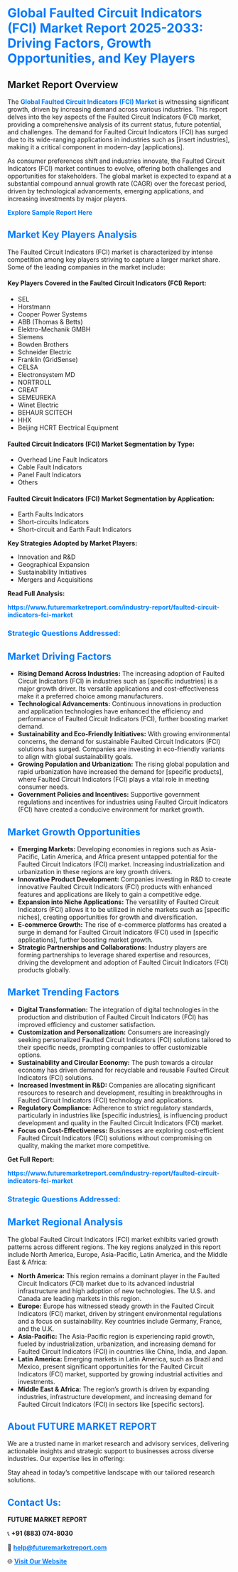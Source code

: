 <h1 style="color: #007BFF;">Global Faulted Circuit Indicators (FCI) Market Report 2025-2033: Driving Factors, Growth Opportunities, and Key Players</h1>

<section id="overview">
<h2>Market Report Overview</h2>
<p>The <a href="https://www.futuremarketreport.com/industry-report/faulted-circuit-indicators-fci-market" style="color: #007BFF; text-decoration: none;"><strong>Global Faulted Circuit Indicators (FCI) Market</strong></a> is witnessing significant growth, driven by increasing demand across various industries. This report delves into the key aspects of the Faulted Circuit Indicators (FCI) market, providing a comprehensive analysis of its current status, future potential, and challenges. The demand for Faulted Circuit Indicators (FCI) has surged due to its wide-ranging applications in industries such as [insert industries], making it a critical component in modern-day [applications].</p>
<p>As consumer preferences shift and industries innovate, the Faulted Circuit Indicators (FCI) market continues to evolve, offering both challenges and opportunities for stakeholders. The global market is expected to expand at a substantial compound annual growth rate (CAGR) over the forecast period, driven by technological advancements, emerging applications, and increasing investments by major players.</p>
</section>

<section id="overview">
<p><a href="https://www.futuremarketreport.com/request-sample/reportId=46518" style="color: #007BFF; text-decoration: none;"><strong>Explore Sample Report Here</strong></a></p>
</section>

<section id="key-players">
<h2 style="color: #007BFF;">Market Key Players Analysis</h2>
<p>The Faulted Circuit Indicators (FCI) market is characterized by intense competition among key players striving to capture a larger market share. Some of the leading companies in the market include:</p>
<h4>Key Players Covered in the Faulted Circuit Indicators (FCI) Report:</h4>
<ul><li>SEL</li><li>Horstmann</li><li>Cooper Power Systems</li><li>ABB (Thomas &amp; Betts)</li><li>Elektro-Mechanik GMBH</li><li>Siemens</li><li>Bowden Brothers</li><li>Schneider Electric</li><li>Franklin (GridSense)</li><li>CELSA</li><li>Electronsystem MD</li><li>NORTROLL</li><li>CREAT</li><li>SEMEUREKA</li><li>Winet Electric</li><li>BEHAUR SCITECH</li><li>HHX</li><li>Beijing HCRT Electrical Equipment</li></ul>
<h4>Faulted Circuit Indicators (FCI) Market Segmentation by Type:</h4>
<ul><li>Overhead Line Fault Indicators</li><li>Cable Fault Indicators</li><li>Panel Fault Indicators</li><li>Others</li></ul>

<h4>Faulted Circuit Indicators (FCI) Market Segmentation by Application:</h4>
<ul><li>Earth Faults Indicators</li><li>Short-circuits Indicators</li><li>Short-circuit and Earth Fault Indicators</li></ul>
<p><strong>Key Strategies Adopted by Market Players:</strong></p>
<ul>
<li>Innovation and R&D</li>
<li>Geographical Expansion</li>
<li>Sustainability Initiatives</li>
<li>Mergers and Acquisitions</li>
</ul>
</section>

<section>
<p><strong>Read Full Analysis: </strong></p><a href="https://www.futuremarketreport.com/industry-report/faulted-circuit-indicators-fci-market" style="color: #007BFF; text-decoration: none;"><strong>https://www.futuremarketreport.com/industry-report/faulted-circuit-indicators-fci-market</strong></a>
<h3 style="color: #007BFF;">Strategic Questions Addressed:</h3>
</section>

<section id="driving-factors">
<h2 style="color: #007BFF;">Market Driving Factors</h2>
<ul>
<li><strong>Rising Demand Across Industries:</strong> The increasing adoption of Faulted Circuit Indicators (FCI) in industries such as [specific industries] is a major growth driver. Its versatile applications and cost-effectiveness make it a preferred choice among manufacturers.</li>
<li><strong>Technological Advancements:</strong> Continuous innovations in production and application technologies have enhanced the efficiency and performance of Faulted Circuit Indicators (FCI), further boosting market demand.</li>
<li><strong>Sustainability and Eco-Friendly Initiatives:</strong> With growing environmental concerns, the demand for sustainable Faulted Circuit Indicators (FCI) solutions has surged. Companies are investing in eco-friendly variants to align with global sustainability goals.</li>
<li><strong>Growing Population and Urbanization:</strong> The rising global population and rapid urbanization have increased the demand for [specific products], where Faulted Circuit Indicators (FCI) plays a vital role in meeting consumer needs.</li>
<li><strong>Government Policies and Incentives:</strong> Supportive government regulations and incentives for industries using Faulted Circuit Indicators (FCI) have created a conducive environment for market growth.</li>
</ul>
</section>

<section id="growth-opportunities">
<h2 style="color: #007BFF;">Market Growth Opportunities</h2>
<ul>
<li><strong>Emerging Markets:</strong> Developing economies in regions such as Asia-Pacific, Latin America, and Africa present untapped potential for the Faulted Circuit Indicators (FCI) market. Increasing industrialization and urbanization in these regions are key growth drivers.</li>
<li><strong>Innovative Product Development:</strong> Companies investing in R&D to create innovative Faulted Circuit Indicators (FCI) products with enhanced features and applications are likely to gain a competitive edge.</li>
<li><strong>Expansion into Niche Applications:</strong> The versatility of Faulted Circuit Indicators (FCI) allows it to be utilized in niche markets such as [specific niches], creating opportunities for growth and diversification.</li>
<li><strong>E-commerce Growth:</strong> The rise of e-commerce platforms has created a surge in demand for Faulted Circuit Indicators (FCI) used in [specific applications], further boosting market growth.</li>
<li><strong>Strategic Partnerships and Collaborations:</strong> Industry players are forming partnerships to leverage shared expertise and resources, driving the development and adoption of Faulted Circuit Indicators (FCI) products globally.</li>
</ul>
</section>

<section id="trending-factors">
<h2 style="color: #007BFF;">Market Trending Factors</h2>
<ul>
<li><strong>Digital Transformation:</strong> The integration of digital technologies in the production and distribution of Faulted Circuit Indicators (FCI) has improved efficiency and customer satisfaction.</li>
<li><strong>Customization and Personalization:</strong> Consumers are increasingly seeking personalized Faulted Circuit Indicators (FCI) solutions tailored to their specific needs, prompting companies to offer customizable options.</li>
<li><strong>Sustainability and Circular Economy:</strong> The push towards a circular economy has driven demand for recyclable and reusable Faulted Circuit Indicators (FCI) solutions.</li>
<li><strong>Increased Investment in R&D:</strong> Companies are allocating significant resources to research and development, resulting in breakthroughs in Faulted Circuit Indicators (FCI) technology and applications.</li>
<li><strong>Regulatory Compliance:</strong> Adherence to strict regulatory standards, particularly in industries like [specific industries], is influencing product development and quality in the Faulted Circuit Indicators (FCI) market.</li>
<li><strong>Focus on Cost-Effectiveness:</strong> Businesses are exploring cost-efficient Faulted Circuit Indicators (FCI) solutions without compromising on quality, making the market more competitive.</li>
</ul>
</section>

<section>
<p><strong>Get Full Report: </strong></p><a href="https://www.futuremarketreport.com/industry-report/faulted-circuit-indicators-fci-market" style="color: #007BFF; text-decoration: none;"><strong>https://www.futuremarketreport.com/industry-report/faulted-circuit-indicators-fci-market</strong></a>
<h3 style="color: #007BFF;">Strategic Questions Addressed:</h3>
</section>


<section id="regional-analysis">
<h2 style="color: #007BFF;">Market Regional Analysis</h2>
<p>The global Faulted Circuit Indicators (FCI) market exhibits varied growth patterns across different regions. The key regions analyzed in this report include North America, Europe, Asia-Pacific, Latin America, and the Middle East & Africa:</p>
<ul>
<li><strong>North America:</strong> This region remains a dominant player in the Faulted Circuit Indicators (FCI) market due to its advanced industrial infrastructure and high adoption of new technologies. The U.S. and Canada are leading markets in this region.</li>
<li><strong>Europe:</strong> Europe has witnessed steady growth in the Faulted Circuit Indicators (FCI) market, driven by stringent environmental regulations and a focus on sustainability. Key countries include Germany, France, and the U.K.</li>
<li><strong>Asia-Pacific:</strong> The Asia-Pacific region is experiencing rapid growth, fueled by industrialization, urbanization, and increasing demand for Faulted Circuit Indicators (FCI) in countries like China, India, and Japan.</li>
<li><strong>Latin America:</strong> Emerging markets in Latin America, such as Brazil and Mexico, present significant opportunities for the Faulted Circuit Indicators (FCI) market, supported by growing industrial activities and investments.</li>
<li><strong>Middle East & Africa:</strong> The region’s growth is driven by expanding industries, infrastructure development, and increasing demand for Faulted Circuit Indicators (FCI) in sectors like [specific sectors].</li>
</ul>
</section>

<footer>
<h2 style="color: #007BFF;">About FUTURE MARKET REPORT</h2>
<p>We are a trusted name in market research and advisory services, delivering actionable insights and strategic support to businesses across diverse industries. Our expertise lies in offering:</p>

<p>Stay ahead in today’s competitive landscape with our tailored research solutions.</p>

<h2 style="color: #007BFF;">Contact Us:</h2>
<p><strong>FUTURE MARKET REPORT</strong></p>
<p>📞 <strong>+91 (883) 074-8030</strong></p>
<p>📧 <strong><a href="mailto:help@futuremarketreport.com" style="color: #007BFF;">help@futuremarketreport.com</a></strong></p>
<p>🌐 <strong><a href="https://www.futuremarketreport.com/" style="color: #007BFF;">Visit Our Website</a></strong></p>
</footer>